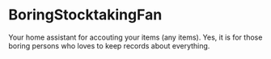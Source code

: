 # BoringStocktakingFan
Your home assistant for accouting your items (any items). Yes, it is for those boring persons who loves to keep records about everything.
